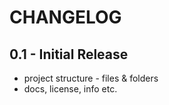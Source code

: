 # CHANGELOG

## 0.1 - Initial Release
* project structure - files & folders 
* docs, license, info etc.